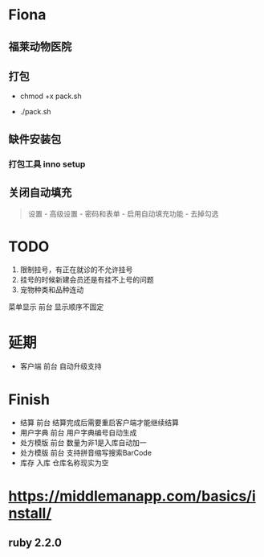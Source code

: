 # Fiona
## 福莱动物医院

## 打包

- chmod +x pack.sh

- ./pack.sh

## 缺件安装包

### 打包工具 inno setup

## 关闭自动填充

> 设置 - 高级设置 - 密码和表单 - 启用自动填充功能 - 去掉勾选

# TODO

1. 限制挂号，有正在就诊的不允许挂号
4. 挂号的时候新建会员还是有挂不上号的问题
4. 宠物种类和品种连动

菜单显示	前台	显示顺序不固定

# 延期

- 客户端	前台	自动升级支持

# Finish

- 结算	前台	结算完成后需要重启客户端才能继续结算
- 用户字典	前台	用户字典编号自动生成
- 处方模版	前台	数量为非1是入库自动加一
- 处方模版	前台	支持拼音缩写搜索BarCode
- 库存	入库	仓库名称现实为空

# https://middlemanapp.com/basics/install/

## ruby 2.2.0
